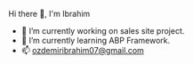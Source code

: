  
 Hi there 👋, I'm Ibrahim

- 🔭 I’m currently working on sales site project.
- 🌱 I’m currently learning ABP Framework.
-  📫 ozdemiribrahim07@gmail.com
<!--
**ozdemiribrahim07/ozdemiribrahim07** is a ✨ _special_ ✨ repository because its `README.md` (this file) appears on your GitHub profile.
A Backend Developer in living in Turkey 

- 🔭 I’m currently working on sales site project.
- 🌱 I’m currently learning Net Core ABP Framework.
-  📫 ozdemiribrahim07@gmail.com
Here are some ideas to get you started:

- 🔭 I’m currently working on ...
- 🌱 I’m currently learning ...
- 👯 I’m looking to collaborate on ...
- 🤔 I’m looking for help with ...
- 💬 Ask me about ...
- 📫 How to reach me: ...
- 😄 Pronouns: ...
- ⚡ Fun fact: ...
-->
